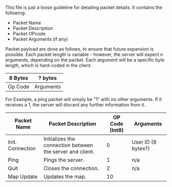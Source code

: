 This file is just a loose guideline for detailing packet details. It contains the following:

- Packet Name
- Packet Description
- Packet OPcode
- Packet Arguments (if any)

Packet payload are done as follows, to ensure that future expansion is possible. Each packet length is variable - however, the server will expect n arguments, depending on the packet. Each argument will be a specific byte length, which is hard-coded in the client.

|8 Bytes|? bytes
|-------|------|
|Op Code|Arguments

For Example, a ping packet will simply be "1" with no other arguments. If it receives a 1, the server will discard any further information from it. 

| Packet Name | Packet Description | OP Code (Int8)| Arguments
|-------------|--------------------|---------|----------
|Init. Connection|Initializes the connection between the server and client.|0|User ID (8 bytes?)
|Ping|Pings the server.|1|n/a
|Quit|Closes the connection.|2|n/a
|Map Update|Updates the map.|10|